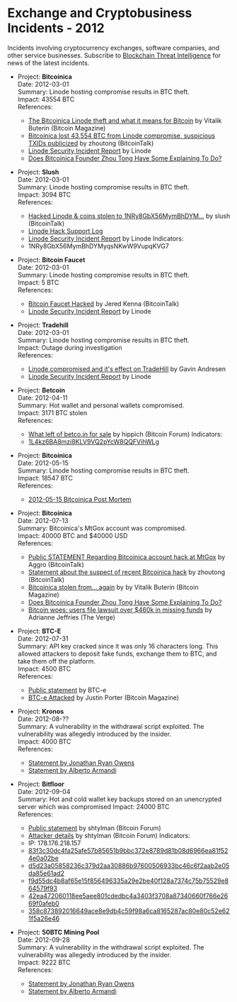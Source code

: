 Exchange and Cryptobusiness Incidents - 2012
============================================

Incidents involving cryptocurrency exchanges, software companies, and other service businesses. Subscribe to [Blockchain Threat Intelligence](https://blockthreat.substack.com/) for news of the latest incidents.

* Project: **Bitcoinica**  
  Date: 2012-03-01  
  Summary: Linode hosting compromise results in BTC theft.  
  Impact: 43554 BTC  
  References:  
    * [The Bitcoinica Linode theft and what it means for Bitcoin](https://bitcoinmagazine.com/business/the-bitcoinica-linode-theft-and-what-it-means-for-bitcoin-1330805009) by Vitalik Buterin (Bitcoin Magazine)
    * [Bitcoinica lost 43,554 BTC from Linode compromise, suspicious TXIDs publicized](https://bitcointalk.org/index.php?topic=66979.0) by zhoutong (BitcoinTalk)
    * [Linode Security Incident Report](https://web.archive.org/web/20120302143922/http://status.linode.com/2012/03/manager-security-incident.html) by Linode
    * [Does Bitcoinica Founder Zhou Tong Have Some Explaining To Do?](https://www.ccn.com/bitcoinica-founder-zhou-tong-explaining/)

* Project: **Slush**  
  Date: 2012-03-01  
  Summary: Linode hosting compromise results in BTC theft.  
  Impact: 3094 BTC  
  References:  
    * [Hacked Linode & coins stolen to 1NRy8GbX56MymBhDYM...](https://bitcointalk.org/index.php?topic=66916.0) by slush (BitcoinTalk)
    * [Linode Hack Support Log](https://pastebin.com/UW7iT5fj)
    * [Linode Security Incident Report](https://web.archive.org/web/20120302143922/http://status.linode.com/2012/03/manager-security-incident.html) by Linode
  Indicators:
    * 1NRy8GbX56MymBhDYMyqsNKwW9VupqKVG7

* Project: **Bitcoin Faucet**  
  Date: 2012-03-01  
  Summary: Linode hosting compromise results in BTC theft.  
  Impact: 5 BTC  
  References:  
    * [Bitcoin Faucet Hacked](https://bitcointalk.org/index.php?topic=67022.0) by Jered Kenna (BitcoinTalk)
    * [Linode Security Incident Report](https://web.archive.org/web/20120302143922/http://status.linode.com/2012/03/manager-security-incident.html) by Linode


* Project: **Tradehill**  
  Date: 2012-03-01  
  Summary: Linode hosting compromise results in BTC theft.  
  Impact: Outage during investigation  
  References:  
    * [Linode compromised and it's effect on TradeHill](https://gavintech.blogspot.com/2012/03/bitcoin-faucet-hacked.html) by Gavin Andresen
    * [Linode Security Incident Report](https://web.archive.org/web/20120302143922/http://status.linode.com/2012/03/manager-security-incident.html) by Linode

* Project: **Betcoin**  
  Date: 2012-04-11  
  Summary: Hot wallet and personal wallets compromised.  
  Impact: 3171 BTC stolen  
  References:  
    * [What left of betco.in for sale](https://bitcointalk.org/index.php?topic=82100.0) by hippich (Bitcoin Forum)
  Indicators:
    * [1L4kz6BA8mzi8KLV9VQ2pYcW8QQFVihWLg](https://blockchair.com/bitcoin/address/1L4kz6BA8mzi8KLV9VQ2pYcW8QQFVihWLg)

* Project: **Bitcoinica**  
  Date: 2012-05-15  
  Summary: Linode hosting compromise results in BTC theft.  
  Impact: 18547 BTC  
  References:  
    * [2012-05-15 Bitcoinica Post Mortem](https://web.archive.org/web/20120613023839/https://bitcoinica.com/)

* Project: **Bitcoinica**  
  Date: 2012-07-13  
  Summary: Bitcoinica's MtGox account was compromised.  
  Impact: 40000 BTC and $40000 USD  
  References:  
    * [Public STATEMENT Regarding Bitcoinica account hack at MtGox](https://bitcointalk.org/index.php?topic=95738.0) by Aggro (BitcoinTalk)
    * [Statement about the suspect of recent Bitcoinica hack](https://bitcointalk.org/index.php?topic=95795.0) by zhoutong (BitcoinTalk)
    * [Bitcoinica stolen from... again](https://bitcoinmagazine.com/business/bitcoinica-stolen-from-again) by by Vitalik Buterin (Bitcoin Magazine)
    * [Does Bitcoinica Founder Zhou Tong Have Some Explaining To Do?](https://www.ccn.com/bitcoinica-founder-zhou-tong-explaining/)
    * [Bitcoin woes: users file lawsuit over $460k in missing funds](https://www.theverge.com/2012/8/10/3233711/second-bitcoin-lawsuit-is-filed-in-california) by Adrianne Jeffries (The Verge)

* Project: **BTC-E**  
  Date: 2012-07-31  
  Summary: API key cracked since it was only 16 characters long. This allowed attackers to deposit fake funds, exchange them to BTC, and take them off the platform.  
  Impact: 4500 BTC  
  References:  
    * [Public statement](https://web.archive.org/web/20121119200602/https://btc-e.com/news/81) by BTC-e
    * [BTC-e Attacked](https://bitcoinmagazine.com/business/btc-e-attacked-1343738085) by Justin Porter (Bitcoin Magazine)

* Project: **Kronos**  
  Date: 2012-08-??  
  Summary: A vulnerability in the withdrawal script exploited. The vulnerability was allegedly introduced by the insider.  
  Impact: 4000 BTC  
  References:  
    * [Statement by Jonathan Ryan Owens](https://bitcointalk.org/index.php?topic=101098.0) 
    * [Statement by Alberto Armandi](https://bitcointalk.org/index.php?topic=101109.msg1105479#msg1105479)

* Project: **Bitfloor**  
  Date: 2012-09-04  
  Summary: Hot and cold wallet key backups stored on an unencrypted server which was compromised
  Impact: 24000 BTC  
  References:  
    * [Public statement](https://bitcointalk.org/index.php?topic=105818.0) by shtylman (Bitcoin Forum)
    * [Attacker details](https://bitcointalk.org/index.php?topic=105819.0) by shtylman (Bitcoin Forum)
  Indicators:
    * IP: 178.176.218.157
    * [83f3c30dc4fa25afe57b85651b9bbc372e8789d81b08d6966ea81f524e0a02be](https://blockchair.com/bitcoin/transaction/83f3c30dc4fa25afe57b85651b9bbc372e8789d81b08d6966ea81f524e0a02be)
    * [d5d23a05858236c379d2aa30886b97600506933bc46c6f2aab2e05da85e61ad2](https://blockchair.com/bitcoin/transaction/d5d23a05858236c379d2aa30886b97600506933bc46c6f2aab2e05da85e61ad2)
    * [f9d55dc4b8af65e15f856496335a29e2be40f128a7374c75b75529e864579f93](https://blockchair.com/bitcoin/transaction/f9d55dc4b8af65e15f856496335a29e2be40f128a7374c75b75529e864579f93)
    * [42ea472060118ee5aee801cdedbc4a3403f3708a87340660f766e2669f0afeb0](https://blockchair.com/bitcoin/transaction/42ea472060118ee5aee801cdedbc4a3403f3708a87340660f766e2669f0afeb0)
    * [358c873892016649ace8e9db4c59f98a6ca8165287ac80e80c52e621f5a26e46](https://blockchair.com/bitcoin/transaction/358c873892016649ace8e9db4c59f98a6ca8165287ac80e80c52e621f5a26e46)

* Project: **50BTC Mining Pool**  
  Date: 2012-09-28  
  Summary: A vulnerability in the withdrawal script exploited. The vulnerability was allegedly introduced by the insider.  
  Impact: 9222 BTC  
  References:  
    * [Statement by Jonathan Ryan Owens](https://bitcointalk.org/index.php?topic=101098.0) 
    * [Statement by Alberto Armandi](https://bitcointalk.org/index.php?topic=101109.msg1105479#msg1105479)